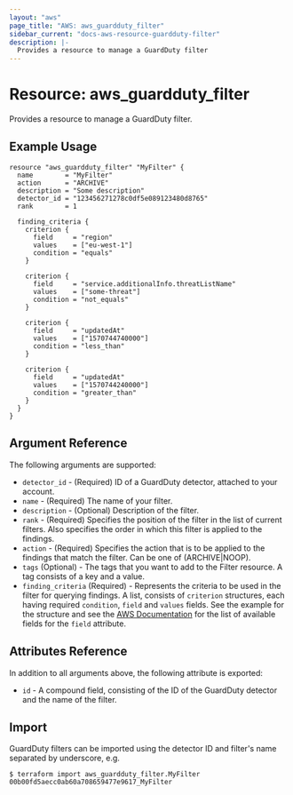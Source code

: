 ```yaml
---
layout: "aws"
page_title: "AWS: aws_guardduty_filter"
sidebar_current: "docs-aws-resource-guardduty-filter"
description: |-
  Provides a resource to manage a GuardDuty filter
---
```


# Resource: aws_guardduty_filter

Provides a resource to manage a GuardDuty filter.

## Example Usage

```hcl
resource "aws_guardduty_filter" "MyFilter" {
  name        = "MyFilter"
  action      = "ARCHIVE"
  description = "Some description"
  detector_id = "123456271278c0df5e089123480d8765"
  rank        = 1

  finding_criteria {
    criterion {
      field     = "region"
      values    = ["eu-west-1"]
      condition = "equals"
    }

    criterion {
      field     = "service.additionalInfo.threatListName"
      values    = ["some-threat"]
      condition = "not_equals"
    }

    criterion {
      field     = "updatedAt"
      values    = ["1570744740000"]
      condition = "less_than"
    }

    criterion {
      field     = "updatedAt"
      values    = ["1570744240000"]
      condition = "greater_than"
    }
  }
}
```

## Argument Reference

The following arguments are supported:

* `detector_id` - (Required) ID of a GuardDuty detector, attached to your account.
* `name` - (Required) The name of your filter.
* `description` - (Optional) Description of the filter.
* `rank` - (Required) Specifies the position of the filter in the list of current filters. Also specifies the order in which this filter is applied to the findings.
* `action` - (Required) Specifies the action that is to be applied to the findings that match the filter. Can be one of (ARCHIVE|NOOP).
* `tags` (Optional) - The tags that you want to add to the Filter resource. A tag consists of a key and a value.
* `finding_criteria` (Required) - Represents the criteria to be used in the filter for querying findings. A list, consists of `criterion` structures, each having required `condition`, `field` and `values` fields. See the example for the structure and see the [AWS Documentation](https://docs.aws.amazon.com/guardduty/latest/ug/create-filter.html) for the list of available fields for the `field` attribute.

## Attributes Reference

In addition to all arguments above, the following attribute is exported:

* `id` - A compound field, consisting of the ID of the GuardDuty detector and the name of the filter.

## Import

GuardDuty filters can be imported using the detector ID and filter's name separated by underscore, e.g.

```
$ terraform import aws_guardduty_filter.MyFilter 00b00fd5aecc0ab60a708659477e9617_MyFilter
```

